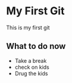 # My First Git

This is my first git

## What to do now

- Take a break
- check on kids
- Drug the kids
